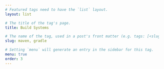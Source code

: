 ```yaml
---
# Featured tags need to have the `list` layout.
layout: list

# The title of the tag's page.
title: Build Systems

# The name of the tag, used in a post's front matter (e.g. tags: [<slug>]).
slug: maven, gradle

# Setting `menu` will generate an entry in the sidebar for this tag.
menu: true
order: 3
---
```

